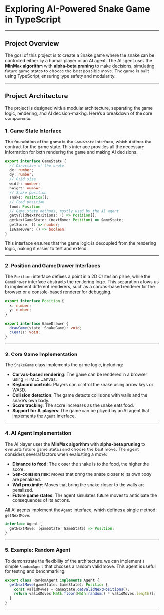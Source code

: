 # Exploring AI-Powered Snake Game in TypeScript

---

## **Project Overview**

The goal of this project is to create a Snake game where the snake can be controlled either by a human player or an AI agent. The AI agent uses the **MinMax algorithm** with **alpha-beta pruning** to make decisions, simulating future game states to choose the best possible move. The game is built using TypeScript, ensuring type safety and modularity.

---

## **Project Architecture**

The project is designed with a modular architecture, separating the game logic, rendering, and AI decision-making. Here’s a breakdown of the core components:

### **1. Game State Interface**

The foundation of the game is the `GameState` interface, which defines the contract for the game state. This interface provides all the necessary information for both rendering the game and making AI decisions.

```typescript
export interface GameState {
  // Direction of the snake
  dx: number;
  dy: number;
  // Grid size
  width: number;
  height: number;
  // Snake position
  snake: Position[];
  // Food position
  food: Position;
  // Game state methods, mostly used by the AI agent
  getValidNextPositions: () => Position[];
  getNextGameState: (nextMove: Position) => GameState;
  getScore: () => number;
  isGameOver: () => boolean;
}
```

This interface ensures that the game logic is decoupled from the rendering logic, making it easier to test and extend.

---

### **2. Position and GameDrawer Interfaces**

The `Position` interface defines a point in a 2D Cartesian plane, while the `GameDrawer` interface abstracts the rendering logic. This separation allows us to implement different renderers, such as a canvas-based renderer for the browser or a console-based renderer for debugging.

```typescript
export interface Position {
  x: number;
  y: number;
}

export interface GameDrawer {
  drawGame(state: SnakeGame): void;
  clear(): void;
}
```

---

### **3. Core Game Implementation**

The `SnakeGame` class implements the game logic, including:

- **Canvas-based rendering**: The game can be rendered in a browser using HTML5 Canvas.
- **Keyboard controls**: Players can control the snake using arrow keys or WASD.
- **Collision detection**: The game detects collisions with walls and the snake’s own body.
- **Score tracking**: The score increases as the snake eats food.
- **Support for AI players**: The game can be played by an AI agent that implements the `Agent` interface.

---

### **4. AI Agent Implementation**

The AI player uses the **MinMax algorithm** with **alpha-beta pruning** to evaluate future game states and choose the best move. The agent considers several factors when evaluating a move:

- **Distance to food**: The closer the snake is to the food, the higher the score.
- **Self-collision risk**: Moves that bring the snake closer to its own body are penalized.
- **Wall proximity**: Moves that bring the snake closer to the walls are penalized.
- **Future game states**: The agent simulates future moves to anticipate the consequences of its actions.

All AI agents implement the `Agent` interface, which defines a single method: `getNextMove`.

```typescript
interface Agent {
  getNextMove: (gameState: GameState) => Position;
}
```

---

### **5. Example: Random Agent**

To demonstrate the flexibility of the architecture, we can implement a simple `RandomAgent` that chooses a random valid move. This agent is useful for testing and benchmarking.

```typescript
export class RandomAgent implements Agent {
  getNextMove(gameState: GameState): Position {
    const validMoves = gameState.getValidNextPositions();
    return validMoves[Math.floor(Math.random() * validMoves.length)];
  }
}
```

---
